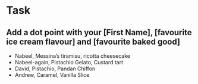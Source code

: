 # Task

## Add a dot point with your [First Name], [favourite ice cream flavour] and [favourite baked good]

* Nabeel, Messina’s tiramisu, ricotta cheesecake
* Nabeel-again, Pistachio Gelato, Custard tart 
* David, Pistachio, Pandan Chiffon
* Andrew, Caramel, Vanilla Slice
